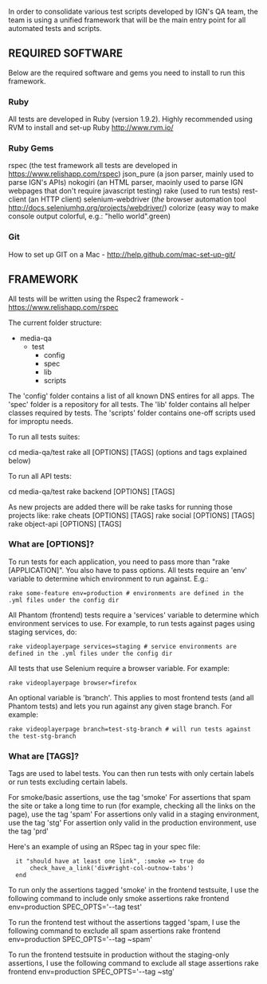 In order to consolidate various test scripts developed by IGN's QA team, the team is using a unified framework that will be the main entry point for all automated tests and scripts. 

## REQUIRED SOFTWARE
Below are the required software and gems you need to install to run this framework.

### Ruby
All tests are developed in Ruby (version 1.9.2). Highly recommended using RVM to install and set-up Ruby http://www.rvm.io/

### Ruby Gems
rspec (the test framework all tests are developed in https://www.relishapp.com/rspec)
json_pure (a json parser, mainly used to parse IGN's APIs)
nokogiri (an HTML parser, maoinly used to parse IGN webpages that don't require javascript testing)
rake (used to run tests)
rest-client (an HTTP client)
selenium-webdriver (_the_ browser automation tool http://docs.seleniumhq.org/projects/webdriver/)
colorize (easy way to make console output colorful, e.g.: "hello world".green)

### Git
How to set up GIT on a Mac - http://help.github.com/mac-set-up-git/

## FRAMEWORK 

All tests will be written using the Rspec2 framework - https://www.relishapp.com/rspec

The current folder structure:

- media-qa
  - test
    - config
    - spec
    - lib
	- scripts

The 'config' folder contains a list of all known DNS entires for all apps.
The 'spec' folder is a repository for all tests.
The 'lib' folder contains all helper classes required by tests.
The 'scripts' folder contains one-off scripts used for improptu needs.

To run all tests suites:

   cd media-qa/test
   rake all [OPTIONS] [TAGS] (options and tags explained below)

To run all API tests:

   cd media-qa/test
   rake backend [OPTIONS] [TAGS]
   
As new projects are added there will be rake tasks for running those projects like:
    rake cheats [OPTIONS] [TAGS]
    rake social [OPTIONS] [TAGS]
    rake object-api [OPTIONS] [TAGS]

### What are [OPTIONS]?

To run tests for each application, you need to pass more than "rake [APPLICATION]". You also have to pass options. All tests require an 'env' variable to determine which environment to run against. E.g.:

	rake some-feature env=production # environments are defined in the .yml files under the config dir

All Phantom (frontend) tests require a 'services' variable to determine which environment services to use. For example, to run tests against pages using staging services, do:

	rake videoplayerpage services=staging # service environments are defined in the .yml files under the config dir

All tests that use Selenium require a browser variable. For example:

	rake videoplayerpage browser=firefox 

An optional variable is 'branch'. This applies to most frontend tests (and all Phantom tests) and lets you run against any given stage branch. For example:

	rake videoplayerpage branch=test-stg-branch # will run tests against the test-stg-branch

### What are [TAGS]?

Tags are used to label tests. You can then run tests with only certain labels or run tests excluding certain labels.

For smoke/basic assertions, use the tag 'smoke'
For assertions that spam the site or take a long time to run (for example, checking all the links on the page), use the tag 'spam'
For assertions only valid in a staging environment, use the tag 'stg'
For assertion only valid in the production environment, use the tag 'prd'

Here's an example of using an RSpec tag in your spec file:

      it "should have at least one link", :smoke => true do
          check_have_a_link('div#right-col-outnow-tabs')
      end

To run only the assertions tagged 'smoke' in the frontend testsuite, I use the following command to include only smoke assertions
  rake frontend env=production SPEC_OPTS='--tag test'

To run the frontend test without the assertions tagged 'spam, I use the following command to exclude all spam assertions
	rake frontend env=production SPEC_OPTS='--tag ~spam'

To run the frontend testsuite in production without the staging-only assertions, I use the following command to  exclude all stage assertions
	rake frontend env=production SPEC_OPTS='--tag ~stg'

